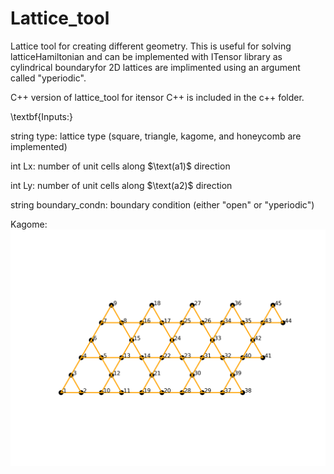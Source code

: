 # Lattice_tool
Lattice tool for creating different geometry. 
This is useful for solving latticeHamiltonian and can be implemented with ITensor library as cylindrical boundaryfor 2D lattices are implimented using an argument called "yperiodic".  

C++ version of lattice_tool for itensor C++ is included in the c++ folder.

\textbf{Inputs:}

string type: lattice type (square, triangle, kagome, and honeycomb are implemented)

int $\text{Lx}$: number of unit cells along $\text(a1)$ direction

int $\text{Ly}$: number of unit cells along $\text(a2)$ direction

string boundary_condn: boundary condition (either "open" or "yperiodic")

Kagome:
![ ](images/kagome_lattice.png)
